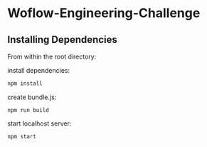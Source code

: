 # Woflow-Engineering-Challenge

## Installing Dependencies

From within the root directory:

install dependencies:
```sh
npm install
```

create bundle.js:
```
npm run build
```

start localhost server:
```
npm start
```